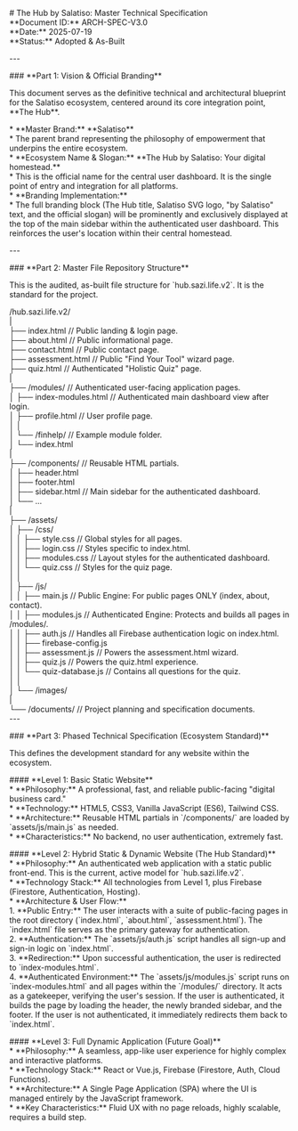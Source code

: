 \# The Hub by Salatiso: Master Technical Specification  
\*\*Document ID:\*\* ARCH-SPEC-V3.0    
\*\*Date:\*\* 2025-07-19    
\*\*Status:\*\* Adopted & As-Built

\---

\#\#\# \*\*Part 1: Vision & Official Branding\*\*

This document serves as the definitive technical and architectural blueprint for the Salatiso ecosystem, centered around its core integration point, \*\*The Hub\*\*.

\* \*\*Master Brand:\*\* \*\*Salatiso\*\*  
    \* The parent brand representing the philosophy of empowerment that underpins the entire ecosystem.  
\* \*\*Ecosystem Name & Slogan:\*\* \*\*The Hub by Salatiso: Your digital homestead.\*\*  
    \* This is the official name for the central user dashboard. It is the single point of entry and integration for all platforms.  
\* \*\*Branding Implementation:\*\*  
    \* The full branding block (The Hub title, Salatiso SVG logo, "by Salatiso" text, and the official slogan) will be prominently and exclusively displayed at the top of the main sidebar within the authenticated user dashboard. This reinforces the user's location within their central homestead.

\---

\#\#\# \*\*Part 2: Master File Repository Structure\*\*

This is the audited, as-built file structure for \`hub.sazi.life.v2\`. It is the standard for the project.

/hub.sazi.life.v2/  
|  
├── index.html // Public landing & login page.  
├── about.html // Public informational page.  
├── contact.html // Public contact page.  
├── assessment.html // Public "Find Your Tool" wizard page.  
├── quiz.html // Authenticated "Holistic Quiz" page.  
|  
├── /modules/ // Authenticated user-facing application pages.  
│ ├── index-modules.html // Authenticated main dashboard view after login.  
│ ├── profile.html // User profile page.  
│ │  
│ └── /finhelp/ // Example module folder.  
│ └── index.html  
|  
├── /components/ // Reusable HTML partials.  
│ ├── header.html  
│ ├── footer.html  
│ ├── sidebar.html // Main sidebar for the authenticated dashboard.  
│ └── ...  
|  
├── /assets/  
│ ├── /css/  
│ │ ├── style.css // Global styles for all pages.  
│ │ ├── login.css // Styles specific to index.html.  
│ │ ├── modules.css // Layout styles for the authenticated dashboard.  
│ │ └── quiz.css // Styles for the quiz page.  
│ │  
│ ├── /js/  
│ │ ├── main.js // Public Engine: For public pages ONLY (index, about, contact).  
│ │ ├── modules.js // Authenticated Engine: Protects and builds all pages in /modules/.  
│ │ ├── auth.js // Handles all Firebase authentication logic on index.html.  
│ │ ├── firebase-config.js  
│ │ ├── assessment.js // Powers the assessment.html wizard.  
│ │ ├── quiz.js // Powers the quiz.html experience.  
│ │ └── quiz-database.js // Contains all questions for the quiz.  
│ │  
│ └── /images/  
|  
└── /documents/ // Project planning and specification documents.  
\---

\#\#\# \*\*Part 3: Phased Technical Specification (Ecosystem Standard)\*\*

This defines the development standard for any website within the ecosystem.

\#\#\#\# \*\*Level 1: Basic Static Website\*\*  
\* \*\*Philosophy:\*\* A professional, fast, and reliable public-facing "digital business card."  
\* \*\*Technology:\*\* HTML5, CSS3, Vanilla JavaScript (ES6), Tailwind CSS.  
\* \*\*Architecture:\*\* Reusable HTML partials in \`/components/\` are loaded by \`assets/js/main.js\` as needed.  
\* \*\*Characteristics:\*\* No backend, no user authentication, extremely fast.

\#\#\#\# \*\*Level 2: Hybrid Static & Dynamic Website (The Hub Standard)\*\*  
\* \*\*Philosophy:\*\* An authenticated web application with a static public front-end. This is the current, active model for \`hub.sazi.life.v2\`.  
\* \*\*Technology Stack:\*\* All technologies from Level 1, plus Firebase (Firestore, Authentication, Hosting).  
\* \*\*Architecture & User Flow:\*\*  
    1\.  \*\*Public Entry:\*\* The user interacts with a suite of public-facing pages in the root directory (\`index.html\`, \`about.html\`, \`assessment.html\`). The \`index.html\` file serves as the primary gateway for authentication.  
    2\.  \*\*Authentication:\*\* The \`assets/js/auth.js\` script handles all sign-up and sign-in logic on \`index.html\`.  
    3\.  \*\*Redirection:\*\* Upon successful authentication, the user is redirected to \`index-modules.html\`.  
    4\.  \*\*Authenticated Environment:\*\* The \`assets/js/modules.js\` script runs on \`index-modules.html\` and all pages within the \`/modules/\` directory. It acts as a gatekeeper, verifying the user's session. If the user is authenticated, it builds the page by loading the header, the newly branded sidebar, and the footer. If the user is not authenticated, it immediately redirects them back to \`index.html\`.

\#\#\#\# \*\*Level 3: Full Dynamic Application (Future Goal)\*\*  
\* \*\*Philosophy:\*\* A seamless, app-like user experience for highly complex and interactive platforms.  
\* \*\*Technology Stack:\*\* React or Vue.js, Firebase (Firestore, Auth, Cloud Functions).  
\* \*\*Architecture:\*\* A Single Page Application (SPA) where the UI is managed entirely by the JavaScript framework.  
\* \*\*Key Characteristics:\*\* Fluid UX with no page reloads, highly scalable, requires a build step.  
